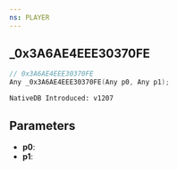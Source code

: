 ```yaml
---
ns: PLAYER
---
```

## _0x3A6AE4EEE30370FE

```c
// 0x3A6AE4EEE30370FE
Any _0x3A6AE4EEE30370FE(Any p0, Any p1);
```

```
NativeDB Introduced: v1207
```

## Parameters
* **p0**:
* **p1**:
